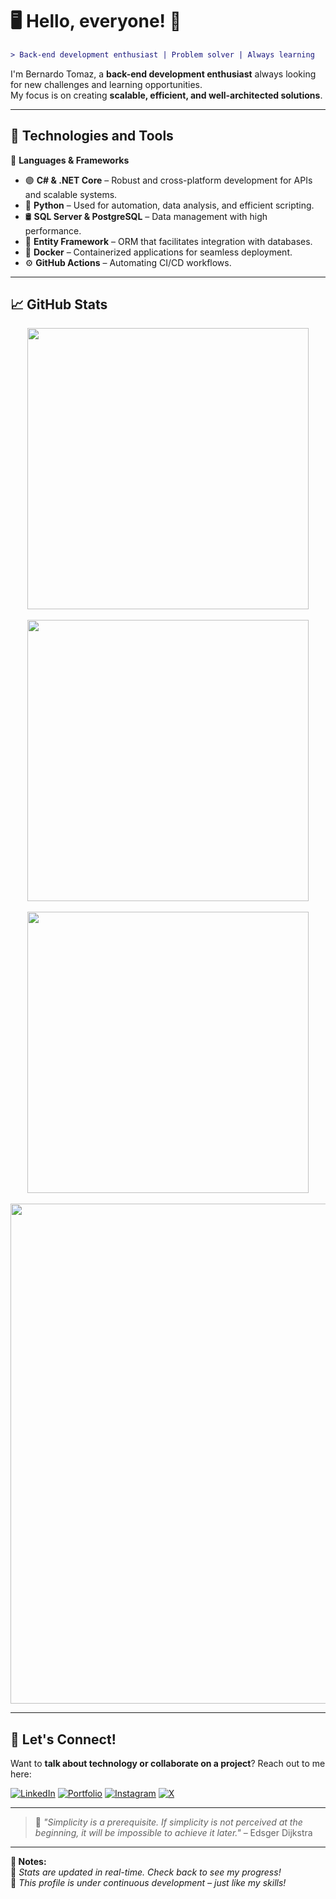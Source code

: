 # 🖥️ Hello, everyone! 👋

```diff
> Back-end development enthusiast | Problem solver | Always learning
```

I'm Bernardo Tomaz, a **back-end development enthusiast** always looking for new challenges and learning opportunities.  
My focus is on creating **scalable, efficient, and well-architected solutions**.

---

## 🚀 Technologies and Tools  

💾 **Languages & Frameworks**  
- 🟣 **C# & .NET Core** – Robust and cross-platform development for APIs and scalable systems.  
- 🐍 **Python** – Used for automation, data analysis, and efficient scripting.  
- 🛢 **SQL Server & PostgreSQL** – Data management with high performance.  
- 🔧 **Entity Framework** – ORM that facilitates integration with databases.  
- 🐳 **Docker** – Containerized applications for seamless deployment.  
- ⚙️ **GitHub Actions** – Automating CI/CD workflows.  

---

## 📈 GitHub Stats  

<div align="center">
   <!-- GitHub Stats -->
   <img src="https://github-readme-stats.vercel.app/api?username=BernTomaz&show_icons=true&theme=tokyonight" width="450">
   <br><br>
   
   <!-- Most Used Languages -->
   <img src="https://github-readme-stats.vercel.app/api/top-langs/?username=BernTomaz&layout=compact&theme=radical&hide=javascript,html" width="450">
   <br><br>

   <!-- GitHub Streak Stats -->
   <img src="https://github-readme-streak-stats.herokuapp.com/?user=BernTomaz&theme=radical" width="450">
   <br><br>

   <!-- GitHub Activity Graph -->
   <img src="https://github-readme-activity-graph.vercel.app/graph?username=BernTomaz&theme=dracula" width="800">
</div>

---

## 📡 **Let's Connect!**  

Want to **talk about technology or collaborate on a project**? Reach out to me here:  

[![LinkedIn](https://img.shields.io/badge/LinkedIn-0077B5?style=for-the-badge&logo=linkedin&logoColor=white)](https://www.linkedin.com/in/bernardo-tomaz-493a78136)
[![Portfolio](https://img.shields.io/badge/Portfolio-FF5722?style=for-the-badge&logo=google-chrome&logoColor=white)](https://berndev.online/)
[![Instagram](https://img.shields.io/badge/Instagram-E4405F?style=for-the-badge&logo=instagram&logoColor=white)](https://www.instagram.com/bern_tomaz/)
[![X](https://img.shields.io/badge/X-1DA1F2?style=for-the-badge&logo=x&logoColor=white)](https://twitter.com/Bern_30)

---

> 🚀 *"Simplicity is a prerequisite. If simplicity is not perceived at the beginning, it will be impossible to achieve it later."* – Edsger Dijkstra

---

**📝 Notes:**  
📌 *Stats are updated in real-time. Check back to see my progress!*  
📌 *This profile is under continuous development – just like my skills!*
